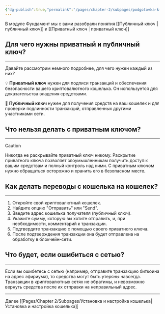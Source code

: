 ```yaml
---
{"dg-publish":true,"permalink":"/pages/chapter-2/subpages/podgotovka-k-rabote/"}
---
```



В модуле Фундамент мы с вами разобрали понятия [[Публичный ключ \| публичный ключ]] и [[Приватный ключ \| приватный ключ]]

## Для чего нужны приватный и публичный ключ?
---
Давайте рассмотрим немного подробнее, для чего нужен каждый из них?

💡 **Приватный ключ** нужен для подписи транзакций и обеспечения безопасности вашего криптовалютного кошелька. Он используется для доказательства владения средствами.

💱 **Публичный ключ** нужен для получения средств на ваш кошелек и для проверки подлинности транзакций, отправленных другими участниками сети.

## Что нельзя делать с приватным ключом?

---

> [!CAUTION]
> Никогда не раскрывайте приватный ключ никому. Раскрытие приватного ключа позволяет злоумышленникам получить доступ к вашим средствам и полный контроль над ними. С приватным ключом нужно обращаться осторожно и хранить его в безопасном месте.


## Как делать переводы с кошелька на кошелек?
---

1. Откройте свой криптовалютный кошелек.
2. Найдите опцию "Отправить" или "Send".
3. Введите адрес кошелька получателя (публичный ключ).
4. Укажите сумму, которую вы хотите отправить, и, при необходимости, комментарий к транзакции.
5. Подтвердите транзакцию с помощью своего приватного ключа.
6. После подтверждения транзакции она будет отправлена на обработку в блокчейн-сети.

  

## Что будет, если ошибиться с сетью?
---
Если вы ошибетесь с сетью (например, отправите транзакцию биткоина на адрес эфириума), то средства могут быть утеряны навсегда. Транзакции в криптовалютных сетях не обратимы, и невозможно вернуть средства после их отправки на неправильный адрес.

---

Далее [[Pages/Chapter 2/Subpages/Установка и настройка кошелька\|Установка и настройка кошелька]]